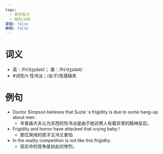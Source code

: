```yaml
---
tags:
  - 首字母/F
  - 级别/GRE
掌握: false
模糊: false
---
```

# 词义
- 英：/frɪˈdʒɪdəti/； 美：/frɪˈdʒɪdəti/
- #词性/n  性冷淡；(女子)性感缺失
# 例句
- Doctor Simpson believes that Suzie 's frigidity is due to some hang-up about men .
	- 辛普森大夫认为苏西的性冷淡是由于她对男人有着异常的精神反应。
- Frigidity and horror have attacked that crying baby !
	- 那位哭闹的孩子又冷又害怕
- In the reality competition is not like this frigidity .
	- 现实中的竞争是如此的惨烈。
